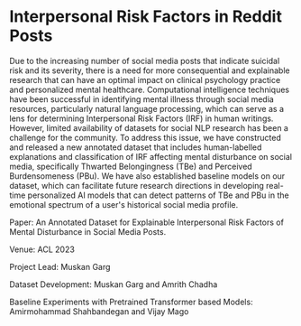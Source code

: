 # Interpersonal Risk Factors in Reddit Posts
Due to the increasing number of social media posts that indicate suicidal risk and its severity, there is a need for more consequential and explainable research that can have an optimal impact on clinical psychology practice and personalized mental healthcare. Computational intelligence techniques have been successful in identifying mental illness through social media resources, particularly natural language processing, which can serve as a lens for determining Interpersonal Risk Factors (IRF) in human writings. However, limited availability of datasets for social NLP research has been a challenge for the community. To address this issue, we have constructed and released a new annotated dataset that includes human-labelled explanations and classification of IRF affecting mental disturbance on social media, specifically Thwarted Belongingness (TBe) and Perceived Burdensomeness (PBu). We have also established baseline models on our dataset, which can facilitate future research directions in developing real-time personalized AI models that can detect patterns of TBe and PBu in the emotional spectrum of a user's historical social media profile.

Paper: An Annotated Dataset for Explainable Interpersonal Risk Factors of Mental Disturbance in Social Media Posts.

Venue: ACL 2023

Project Lead: Muskan Garg

Dataset Development: Muskan Garg and Amrith Chadha

Baseline Experiments with Pretrained Transformer based Models: Amirmohammad Shahbandegan and Vijay Mago

